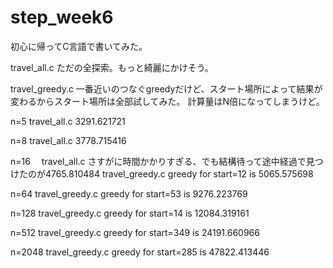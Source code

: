 # step_week6

初心に帰ってC言語で書いてみた。

travel_all.c
ただの全探索。もっと綺麗にかけそう。

travel_greedy.c
一番近いのつなぐgreedyだけど、スタート場所によって結果が変わるからスタート場所は全部試してみた。
計算量はN倍になってしまうけど。

n=5 
travel_all.c 3291.621721

n=8 
travel_all.c 3778.715416

n=16　
travel_all.c さすがに時間かかりすぎる、でも結構待って途中経過で見つけたのが4765.810484
travel_greedy.c greedy for start=12 is 5065.575698

n=64
travel_greedy.c greedy for start=53 is 9276.223769

n=128
travel_greedy.c greedy for start=14 is 12084.319161

n=512
travel_greedy.c greedy for start=349 is 24191.660966

n=2048
travel_greedy.c greedy for start=285 is 47822.413446

